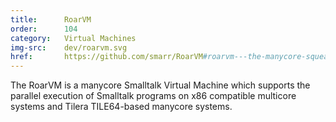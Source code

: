 ```yaml
---
title:      RoarVM
order:      104
category:   Virtual Machines
img-src:    dev/roarvm.svg
href:       https://github.com/smarr/RoarVM#roarvm---the-manycore-squeakvm
---
```

The RoarVM is a manycore Smalltalk Virtual Machine which supports the parallel
execution of Smalltalk programs on x86 compatible multicore systems and Tilera
TILE64-based manycore systems.